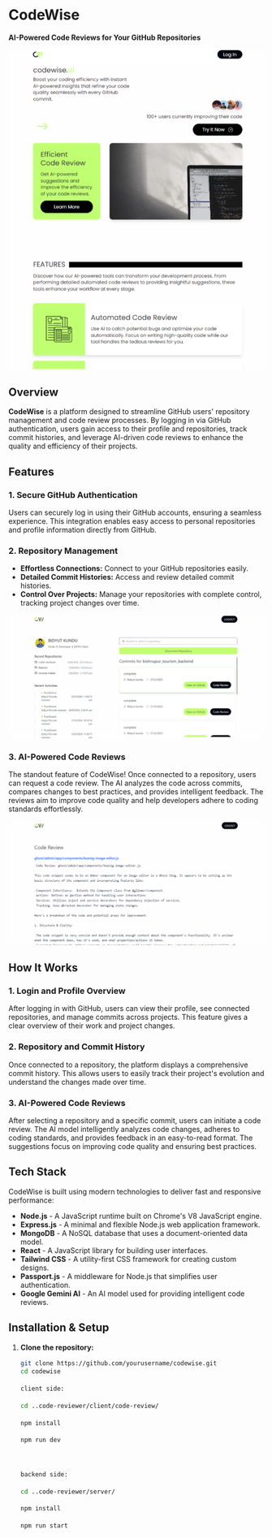 # CodeWise

**AI-Powered Code Reviews for Your GitHub Repositories**

![CodeWise Hero](./assets/Home.png)

## Overview

**CodeWise** is a platform designed to streamline GitHub users' repository management and code review processes. By logging in via GitHub authentication, users gain access to their profile and repositories, track commit histories, and leverage AI-driven code reviews to enhance the quality and efficiency of their projects.

## Features

### 1. Secure GitHub Authentication
Users can securely log in using their GitHub accounts, ensuring a seamless experience. This integration enables easy access to personal repositories and profile information directly from GitHub.

### 2. Repository Management
- **Effortless Connections:** Connect to your GitHub repositories easily.
- **Detailed Commit Histories:** Access and review detailed commit histories.
- **Control Over Projects:** Manage your repositories with complete control, tracking project changes over time.

![CodeWise Home](./assets/Main.png)

### 3. AI-Powered Code Reviews
The standout feature of CodeWise! Once connected to a repository, users can request a code review. The AI analyzes the code across commits, compares changes to best practices, and provides intelligent feedback. The reviews aim to improve code quality and help developers adhere to coding standards effortlessly.

![Code Review Page](./assets/Review.png)

## How It Works

### 1. Login and Profile Overview
After logging in with GitHub, users can view their profile, see connected repositories, and manage commits across projects. This feature gives a clear overview of their work and project changes.

### 2. Repository and Commit History
Once connected to a repository, the platform displays a comprehensive commit history. This allows users to easily track their project's evolution and understand the changes made over time.

### 3. AI-Powered Code Reviews
After selecting a repository and a specific commit, users can initiate a code review. The AI model intelligently analyzes code changes, adheres to coding standards, and provides feedback in an easy-to-read format. The suggestions focus on improving code quality and ensuring best practices.

## Tech Stack

CodeWise is built using modern technologies to deliver fast and responsive performance:

- **Node.js** - A JavaScript runtime built on Chrome's V8 JavaScript engine.
- **Express.js** - A minimal and flexible Node.js web application framework.
- **MongoDB** - A NoSQL database that uses a document-oriented data model.
- **React** - A JavaScript library for building user interfaces.
- **Tailwind CSS** - A utility-first CSS framework for creating custom designs.
- **Passport.js** - A middleware for Node.js that simplifies user authentication.
- **Google Gemini AI** - An AI model used for providing intelligent code reviews.

## Installation & Setup

1. **Clone the repository:**
   ```bash
   git clone https://github.com/yourusername/codewise.git
   cd codewise

   client side: 

   cd ..code-reviewer/client/code-review/

   npm install

   npm run dev



   backend side:

   cd ..code-reviewer/server/

   npm install

   npm run start